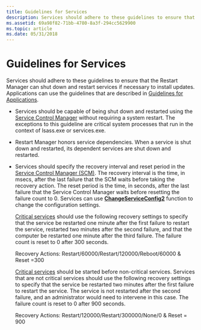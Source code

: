 ```yaml
---
title: Guidelines for Services
description: Services should adhere to these guidelines to ensure that the Restart Manager can shut down and restart services if necessary to install updates. Applications can use the guidelines that are described in Guidelines for Applications.
ms.assetid: 69a98f82-71bb-4780-8a3f-294cc5629900
ms.topic: article
ms.date: 05/31/2018
---
```


# Guidelines for Services

Services should adhere to these guidelines to ensure that the Restart Manager can shut down and restart services if necessary to install updates. Applications can use the guidelines that are described in [Guidelines for Applications](guidelines-for-applications.md).

-   Services should be capable of being shut down and restarted using the [Service Control Manager](/windows/desktop/Services/service-control-manager) without requiring a system restart. The exceptions to this guideline are critical system processes that run in the context of lsass.exe or services.exe.
-   Restart Manager honors service dependencies. When a service is shut down and restarted, its dependent services are shut down and restarted.
-   Services should specify the recovery interval and reset period in the [Service Control Manager (SCM)](/windows/desktop/Services/service-control-manager). The recovery interval is the time, in msecs, after the last failure that the SCM waits before taking the recovery action. The reset period is the time, in seconds, after the last failure that the Service Control Manager waits before resetting the failure count to 0. Services can use [**ChangeServiceConfig2**](/windows/desktop/api/winsvc/nf-winsvc-changeserviceconfig2a) function to change the configuration settings.

    [Critical services](critical-system-services.md) should use the following recovery settings to specify that the service be restarted one minute after the first failure to restart the service, restarted two minutes after the second failure, and that the computer be restarted one minute after the third failure. The failure count is reset to 0 after 300 seconds.

    <dl> Recovery Actions: Restart/60000/Restart/120000/Reboot/60000 & Reset =300  
    </dl>

    [Critical services](critical-system-services.md) should be started before non-critical services. Services that are not critical services should use the following recovery settings to specify that the service be restarted two minutes after the first failure to restart the service. The service is not restarted after the second failure, and an administrator would need to intervene in this case. The failure count is reset to 0 after 900 seconds.

    <dl> Recovery Actions: Restart/120000/Restart/300000/None/0 & Reset = 900  
    </dl>

 

 